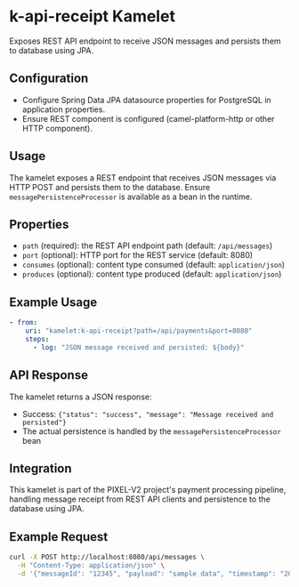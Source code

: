 # k-api-receipt Kamelet

Exposes REST API endpoint to receive JSON messages and persists them to database using JPA.

## Configuration

- Configure Spring Data JPA datasource properties for PostgreSQL in application properties.
- Ensure REST component is configured (camel-platform-http or other HTTP component).

## Usage

The kamelet exposes a REST endpoint that receives JSON messages via HTTP POST and persists them to the database. Ensure `messagePersistenceProcessor` is available as a bean in the runtime.

## Properties

- `path` (required): the REST API endpoint path (default: `/api/messages`)
- `port` (optional): HTTP port for the REST service (default: 8080)
- `consumes` (optional): content type consumed (default: `application/json`)
- `produces` (optional): content type produced (default: `application/json`)

## Example Usage

```yaml
- from:
    uri: "kamelet:k-api-receipt?path=/api/payments&port=8080"
    steps:
      - log: "JSON message received and persisted: ${body}"
```

## API Response

The kamelet returns a JSON response:

- Success: `{"status": "success", "message": "Message received and persisted"}`
- The actual persistence is handled by the `messagePersistenceProcessor` bean

## Integration

This kamelet is part of the PIXEL-V2 project's payment processing pipeline, handling message receipt from REST API clients and persistence to the database using JPA.

## Example Request

```bash
curl -X POST http://localhost:8080/api/messages \
  -H "Content-Type: application/json" \
  -d '{"messageId": "12345", "payload": "sample data", "timestamp": "2025-10-19T10:00:00Z"}'
```
